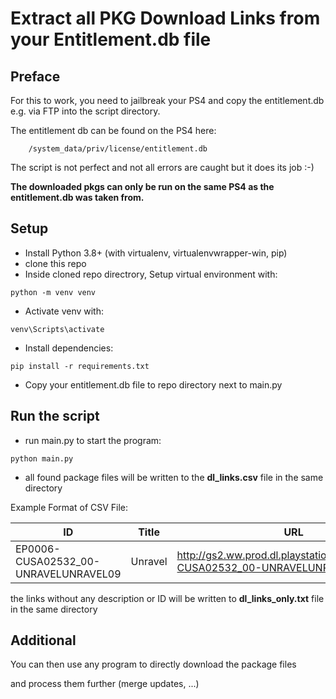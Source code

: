 # Extract all PKG Download Links from your Entitlement.db file

## Preface

For this to work, you need to jailbreak your PS4 and copy the entitlement.db e.g. via FTP into the script directory.

The entitlement db can be found on the PS4 here:

````
    /system_data/priv/license/entitlement.db
````

The script is not perfect and not all errors are caught but it does its job :-)


**The downloaded pkgs can only be run on the same PS4 as the entitlement.db was taken from.**

## Setup

- Install Python 3.8+ (with virtualenv, virtualenvwrapper-win, pip)
- clone this repo
- Inside cloned repo directrory, Setup virtual environment with:
````shell    
python -m venv venv
````
- Activate venv with:
````shell
venv\Scripts\activate
````
- Install dependencies:
````shell
pip install -r requirements.txt
````
- Copy your entitlement.db file to repo directory next to main.py

## Run the script

- run main.py to start the program:

````shell
python main.py
````
- all found package files will be written to the **dl_links.csv** file in the same directory

Example Format of CSV File:

|ID|Title|URL|
| --- | ---| ---|
|EP0006-CUSA02532_00-UNRAVELUNRAVEL09 |Unravel | http://gs2.ww.prod.dl.playstation.net/.../EP0006-CUSA02532_00-UNRAVELUNRAVEL09.pkg

the links without any description or ID will be written to **dl_links_only.txt** file in the same directory
## Additional

You can then use any program to directly download the package files

and process them further (merge updates, ...)

